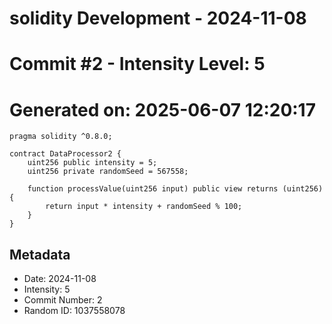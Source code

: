 ﻿# solidity Development - 2024-11-08
# Commit #2 - Intensity Level: 5
# Generated on: 2025-06-07 12:20:17
```solidity
pragma solidity ^0.8.0;

contract DataProcessor2 {
    uint256 public intensity = 5;
    uint256 private randomSeed = 567558;

    function processValue(uint256 input) public view returns (uint256) {
        return input * intensity + randomSeed % 100;
    }
}
```
## Metadata
- Date: 2024-11-08
- Intensity: 5
- Commit Number: 2
- Random ID: 1037558078
